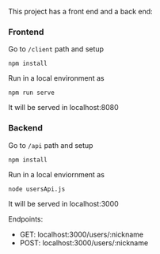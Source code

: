 This project has a front end and a back end:

### Frontend
Go to `/client` path and setup
```
npm install
```
Run in a local environment as
```
npm run serve
```
It will be served in localhost:8080

### Backend
Go to `/api` path and setup
```
npm install
```
Run in a local enviornment as
```
node usersApi.js
```
It will be served in localhost:3000

Endpoints:
- GET: localhost:3000/users/:nickname
- POST: localhost:3000/users/:nickname 
